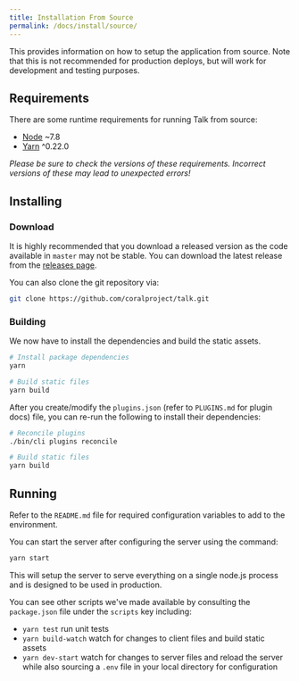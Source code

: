 ```yaml
---
title: Installation From Source
permalink: /docs/install/source/
---
```


This provides information on how to setup the application from source. Note that
this is not recommended for production deploys, but will work for development
and testing purposes.

## Requirements

There are some runtime requirements for running Talk from source:

- [Node](https://nodejs.org/) ~7.8
- [Yarn](https://yarnpkg.com/) ^0.22.0

_Please be sure to check the versions of these requirements. Incorrect versions
of these may lead to unexpected errors!_

## Installing

### Download

It is highly recommended that you download a released version as the code
available in `master` may not be stable. You can download the latest release
from the [releases page](https://github.com/coralproject/talk/releases).

You can also clone the git repository via:

```bash
git clone https://github.com/coralproject/talk.git
```

### Building

We now have to install the dependencies and build the static assets.

```bash
# Install package dependencies
yarn

# Build static files
yarn build
```

After you create/modify the `plugins.json` (refer to `PLUGINS.md` for plugin
docs) file, you can re-run the following to install their dependencies:

```bash
# Reconcile plugins
./bin/cli plugins reconcile

# Build static files
yarn build
```

## Running

Refer to the `README.md` file for required configuration variables to add to the
environment.

You can start the server after configuring the server using the command:

```bash
yarn start
```

This will setup the server to serve everything on a single node.js process and
is designed to be used in production.

You can see other scripts we've made available by consulting the `package.json`
file under the `scripts` key including:

- `yarn test` run unit tests
- `yarn build-watch` watch for changes to client files and build static assets
- `yarn dev-start` watch for changes to server files and reload the server while
  also sourcing a `.env` file in your local directory for configuration
